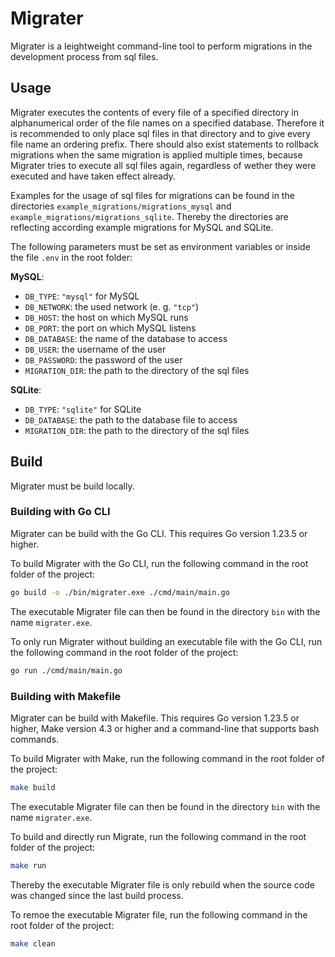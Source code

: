 # Migrater

Migrater is a leightweight command-line tool to perform migrations in the development process from sql files.

## Usage

Migrater executes the contents of every file of a specified directory in alphanumerical order of the file names on a specified database. Therefore it is recommended to only place sql files in that directory and to give every file name an ordering prefix. There should also exist statements to rollback migrations when the same migration is applied multiple times, because Migrater tries to execute all sql files again, regardless of wether they were executed and have taken effect already.

Examples for the usage of sql files for migrations can be found in the directories `example_migrations/migrations_mysql` and `example_migrations/migrations_sqlite`. Thereby the directories are reflecting according example migrations for MySQL and SQLite.

The following parameters must be set as environment variables or inside the file `.env` in the root folder:

**MySQL**:

- `DB_TYPE`: `"mysql"` for MySQL
- `DB_NETWORK`: the used network (e. g. `"tcp"`)
- `DB_HOST`: the host on which MySQL runs
- `DB_PORT`: the port on which MySQL listens
- `DB_DATABASE`: the name of the database to access
- `DB_USER`: the username of the user
- `DB_PASSWORD`: the password of the user
- `MIGRATION_DIR`: the path to the directory of the sql files

**SQLite**:

- `DB_TYPE`: `"sqlite"` for SQLite
- `DB_DATABASE`: the path to the database file to access
- `MIGRATION_DIR`: the path to the directory of the sql files

## Build

Migrater must be build locally.

### Building with Go CLI

Migrater can be build with the Go CLI. This requires Go version 1.23.5 or higher.

To build Migrater with the Go CLI, run the following command in the root folder of the project:

```bash
go build -o ./bin/migrater.exe ./cmd/main/main.go
```

The executable Migrater file can then be found in the directory `bin` with the name `migrater.exe`.

To only run Migrater without building an executable file with the Go CLI, run the following command in the root folder of the project:

```bash
go run ./cmd/main/main.go
```

### Building with Makefile

Migrater can be build with Makefile. This requires Go version 1.23.5 or higher, Make version 4.3 or higher and a command-line that supports bash commands.

To build Migrater with Make, run the following command in the root folder of the project:

```bash
make build
```

The executable Migrater file can then be found in the directory `bin` with the name `migrater.exe`.

To build and directly run Migrate, run the following command in the root folder of the project:

```bash
make run
```

Thereby the executable Migrater file is only rebuild when the source code was changed since the last build process.

To remoe the executable Migrater file, run the following command in the root folder of the project:

```bash
make clean
```
